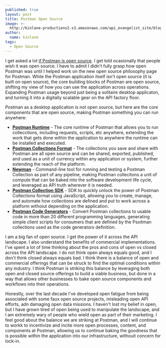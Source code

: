 ```yaml
---
published: true
layout: post
title: Postman Open Source
image: >-
  http://kinlane-productions2.s3.amazonaws.com/api_evangelist_site/blog/postman_open_source_philosphy.jpg
author:
  name: kinlane
tags:
  - Open Source
---
```

I get asked a lot [if Postman is open source](https://www.postman.com/open-philosophy/). I get told ocasionally that people wish it was open source. I have to admit I didn't fully grasp how open Postman was until I helped work on the new open source philosophy page for Postman. While the Postman application itself isn't open source (it is built on open source), the core building blocks of Postman are open source, shifting my view of how you can use the application across operations. Expanding Postman usage beyond just being a solitaire desktop applicaton, and turning it into a digitally scalable gear on the API factory floor.

Postman as a desktop application is not open source, but here are the core components that are open source, making Postman something you can run anywhere:

*   [**Postman Runtime**](https://github.com/postmanlabs/postman-runtime) - The core runtime of Postman that allows you to run collecctions, including requests, scripts, etc anywhere, extending the work that gets done within the application to anywhere the runtime can be installed and executed.
*   [**Postman Collections Format**](https://github.com/postmanlabs/openapi-to-postman) - The collections you save and share with Postman are all open source and can be shared, exported, published, and used as a unit of currency within any application or system, further extending the reach of the platform.
*   **[Newman](https://github.com/postmanlabs/newman)** - Command-line tool for running and testing a Postman Collection as part of any pipeline, making Postman collecitons a unit of compute that can be baked into the software development life cycle, and leveraged as API truth wherever it is needed.
*   **[Postman Collection SDK](https://github.com/postmanlabs/postman-collection)** - SDK to quickly unlock the power of Postman Collections format using JavaScript, allowing you to create, manage, and automate how collections are defined and put to work across a platform withoiut depending on the application.
*   [**Postman Code Generators**](https://github.com/postmanlabs/postman-code-generators) - Convert Postman collections to usable code in more than 20 different programming languages, generating simple client scripts for consumers that are defined by the Psoitman collections used as the code generators definition.

I am a big fan of open source. I get the power of it across the API landscape. I also understand the benefits of commercial implementations. I've spent a lot of time thinking about the pros and cons of open vs closed across the API landscape. I do not think open always equals good, and I don't think closed always equals bad. I think there is a balance of open and commercial offerings that can be struck to find the optimal conditions within any industry. I think Postman is striking this balance by leveraging both open and closed source offerings to build a viable business, but done in a way that allows other businesses to bake open source components and workflows into their operations.

Honestly, over the last decade I've developed open fatigue from being associated with some faux open source projects, misleading open API efforts, adn damaging open data missions. I haven't lost my belief in open, but I have grown tired of open being used to manipulate the landscape, and I am extremely wary of people who wield open as part of their marketing. I feel good about the balance we are striking at Postman, and I will continue to workk to incentivize and incite more open processes, content, and components at Postman, allowing us to continue baking the goodness that is possible within the application into our infrastructure, withouit concern for lock-in.